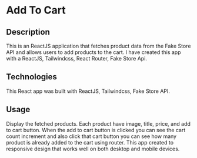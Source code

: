 # Add To Cart

## Description

This is an ReactJS application that fetches product data from the Fake Store API and allows users to add products to the cart. I have created this app with a ReactJS, Tailwindcss, React Router, Fake Store Api.

## Technologies

This React app was built with ReactJS, Tailwindcss, Fake Store API.

## Usage

Display the fetched products. Each product have image, title, price, and add to cart button. When the add to cart button is clicked you can see the cart count increment and also click that cart button you can see how many product is already added to the cart using router. This app created to responsive design that works well on both desktop and mobile devices.
